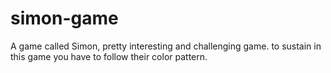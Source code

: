 # simon-game
A game called Simon, pretty interesting and challenging game. to sustain in this game you have to follow their color pattern.
